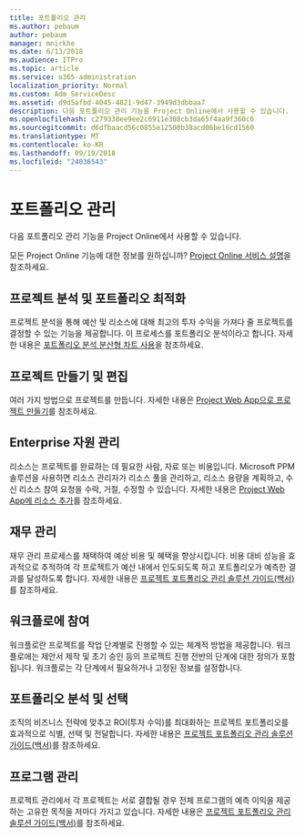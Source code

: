```yaml
---
title: 포트폴리오 관리
ms.author: pebaum
author: pebaum
manager: mnirkhe
ms.date: 6/13/2018
ms.audience: ITPro
ms.topic: article
ms.service: o365-administration
localization_priority: Normal
ms.custom: Adm_ServiceDesc
ms.assetid: d9d5afbd-4045-4821-9d47-3949d3dbbaa7
description: 다음 포트폴리오 관리 기능을 Project Online에서 사용할 수 있습니다.
ms.openlocfilehash: c279338ee9ee2c6911e308cb3da65f4aa9f360c6
ms.sourcegitcommit: d6dfbaacd56c0855e12500b38acd06be16cd1560
ms.translationtype: MT
ms.contentlocale: ko-KR
ms.lasthandoff: 09/19/2018
ms.locfileid: "24036543"
---
```

# <a name="portfolio-management"></a>포트폴리오 관리

다음 포트폴리오 관리 기능을 Project Online에서 사용할 수 있습니다.
  
모든 Project Online 기능에 대한 정보를 원하십니까? [Project Online 서비스 설명](project-online-service-description.md)을 참조하세요.
  
## <a name="analyze-projects-and-optimize-portfolio"></a>프로젝트 분석 및 포트폴리오 최적화
<a name="bkmk_AnalyzeProjects"> </a>

프로젝트 분석을 통해 예산 및 리소스에 대해 최고의 투자 수익을 가져다 줄 프로젝트를 결정할 수 있는 기능을 제공합니다. 이 프로세스를 포트폴리오 분석이라고 합니다. 자세한 내용은 [포트폴리오 분석 분산형 차트 사용](http://go.microsoft.com/fwlink/?LinkID=823665&amp;clcid=0x409)을 참조하세요.
  
## <a name="create-and-edit-projects"></a>프로젝트 만들기 및 편집
<a name="bkmk_CreateAndEditProjects"> </a>

여러 가지 방법으로 프로젝트를 만듭니다. 자세한 내용은 [Project Web App으로 프로젝트 만들기](http://go.microsoft.com/fwlink/?LinkID=746895&amp;clcid=0x409)를 참조하세요.
  
## <a name="enterprise-resource-management"></a>Enterprise 자원 관리
<a name="bkmk_ResourceManagement"> </a>

리소스는 프로젝트를 완료하는 데 필요한 사람, 자료 또는 비용입니다. Microsoft PPM 솔루션을 사용하면 리소스 관리자가 리소스 풀을 관리하고, 리소스 용량을 계획하고, 수신 리소스 참여 요청을 수락, 거절, 수정할 수 있습니다. 자세한 내용은 [Project Web App에 리소스 추가](https://go.microsoft.com/fwlink/p/?LinkId=271320)를 참조하세요.
  
## <a name="financial-management"></a>재무 관리
<a name="bkmk_FinancialManagement"> </a>

재무 관리 프로세스를 채택하여 예상 비용 및 혜택을 향상시킵니다. 비용 대비 성능을 효과적으로 추적하여 각 프로젝트가 예산 내에서 인도되도록 하고 포트폴리오가 예측한 결과를 달성하도록 합니다. 자세한 내용은 [프로젝트 포트폴리오 관리 솔루션 가이드(백서)](https://go.microsoft.com/fwlink/p/?LinkId=402633)를 참조하세요.
  
## <a name="participate-in-workflow"></a>워크플로에 참여
<a name="bkmk_ParticipateInWorkflow"> </a>

워크플로란 프로젝트를 작업 단계별로 진행할 수 있는 체계적 방법을 제공합니다. 워크플로에는 제안서 제작 및 초기 승인 등의 프로젝트 진행 전반의 단계에 대한 정의가 포함됩니다. 워크플로는 각 단계에서 필요하거나 고정된 정보를 설정합니다.
  
## <a name="portfolio-analytics-and-selection"></a>포트폴리오 분석 및 선택
<a name="bkmk_PortfolioAnalyticsandSelection"> </a>

조직의 비즈니스 전략에 맞추고 ROI(투자 수익)를 최대화하는 프로젝트 포트폴리오를 효과적으로 식별, 선택 및 전달합니다. 자세한 내용은 [프로젝트 포트폴리오 관리 솔루션 가이드(백서)](https://go.microsoft.com/fwlink/p/?LinkId=402633)를 참조하세요.
  
## <a name="program-management"></a>프로그램 관리
<a name="bkmk_ProgramManagement"> </a>

프로젝트 관리에서 각 프로젝트는 서로 결합될 경우 전체 프로그램의 예측 이익을 제공하는 고유한 목적을 저마다 가지고 있습니다. 자세한 내용은 [프로젝트 포트폴리오 관리 솔루션 가이드(백서)](https://go.microsoft.com/fwlink/p/?LinkId=402633)를 참조하세요.
  

